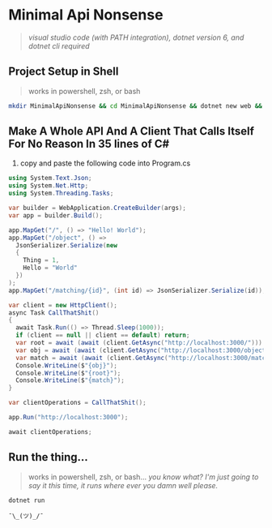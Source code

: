 # Minimal Api Nonsense

> *visual studio code (with PATH integration), dotnet version 6, and dotnet cli required*


## Project Setup in Shell

> works in powershell, zsh, or bash

```bash
mkdir MinimalApiNonsense && cd MinimalApiNonsense && dotnet new web && code .
```


## Make A Whole API And A Client That Calls Itself For No Reason In 35 lines of C#

1. copy and paste the following code into Program.cs

```csharp
using System.Text.Json;
using System.Net.Http;
using System.Threading.Tasks;

var builder = WebApplication.CreateBuilder(args);
var app = builder.Build();

app.MapGet("/", () => "Hello! World");
app.MapGet("/object", () =>
  JsonSerializer.Serialize(new
  {
    Thing = 1,
    Hello = "World"
  })
);
app.MapGet("/matching/{id}", (int id) => JsonSerializer.Serialize(id));

var client = new HttpClient();
async Task CallThatShit()
{
  await Task.Run(() => Thread.Sleep(1000));
  if (client == null || client == default) return;
  var root = await (await (client.GetAsync("http://localhost:3000/"))).Content.ReadAsStringAsync();
  var obj = await (await (client.GetAsync("http://localhost:3000/object"))).Content.ReadAsStringAsync();
  var match = await (await (client.GetAsync("http://localhost:3000/matching/21"))).Content.ReadAsStringAsync();
  Console.WriteLine($"{obj}");
  Console.WriteLine($"{root}");
  Console.WriteLine($"{match}");
}

var clientOperations = CallThatShit();

app.Run("http://localhost:3000");

await clientOperations;
```


## Run the thing...

> works in powershell, zsh, or bash... *you know what? I'm just going to say it this time, it runs where ever you damn well please.*

```
dotnet run
```

`¯\_(ツ)_/¯`
